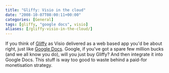 ```yaml
---
title: "Gliffy: Visio in the cloud"
date: "2008-10-07T08:00:11+00:00"
categories: [General]
tags: [gliffy, "google docs", visio]
aliases: [/gliffy-visio-in-the-cloud/]
---
```


If you think of <a href="http://www.gliffy.com/">Gliffy</a> as Visio delivered as a web based app you'd be about right, just like <a href="http://docs.google.com/">Google Docs</a>. Google, if you've got a spare few million bucks (and we all know you do), will you just buy Gliffy? And then integrate it into Google Docs. This stuff is way too good to waste behind a paid-for monetisation strategy.
